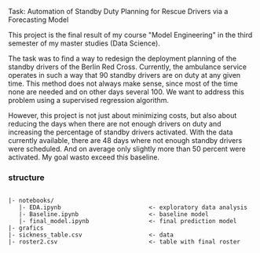 Task: Automation of Standby Duty Planning for Rescue Drivers via a Forecasting Model

This project is the final result of my course "Model Engineering" in the third semester of my master studies (Data Science).

The task was to find a way to redesign the deployment planning of the standby drivers of the Berlin Red Cross. Currently, the ambulance service operates in such a way that 90 standby drivers are on duty at any given time. This method does not always make sense, since most of the time none are needed and on other days several 100. We want to address this problem using a supervised regression algorithm.  

However, this project is not just about minimizing costs, but also about reducing the days when there are not enough drivers on duty and increasing the percentage of standby drivers activated. With the data currently available, there are 48 days where not enough standby drivers were scheduled. And on average only slightly more than 50 percent were activated. My goal wasto exceed this baseline.

### structure

```

|- notebooks/
   |- EDA.ipynb                         <- exploratory data analysis
   |- Baseline.ipynb                    <- baseline model
   |- final_model.ipynb                 <- final prediction model
|- grafics
|- sickness_table.csv                   <- data
|- roster2.csv                          <- table with final roster

```

